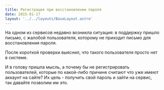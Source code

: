 ```yaml
---
title: Регистрация при восстановлении пароля
date: 2015-01-17
layout: '../../layouts/BaseLayout.astro'
---
```

На одном из сервисов недавно возникла ситуация: в поддержку пришло письмо, с жалобой пользователя, которому не приходит письмо для восстановления пароля.

После короткой проверки выяснил, что такого пользователя просто нет в системе.

И в голову пришла мысль, а почему бы не регистрировать пользователей, которые по какой-либо причине считают что уже имеют аккаунт на сайте? Их цель - получить свой пароль и зайти на сервис, так давайте позволим им это.
